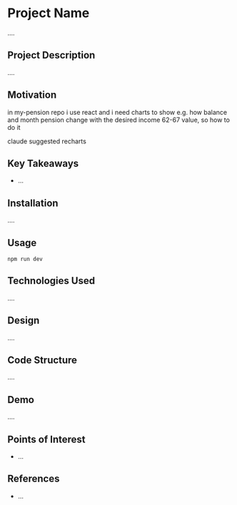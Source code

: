 <h1>Project Name</h1>
....



<h2>Project Description</h2>
....



<h2>Motivation</h2>
in my-pension repo i use react and i need charts to show e.g. how balance and month pension change with the desired income 62-67 value, so how to do it

claude suggested recharts

<h2>Key Takeaways</h2>
<ul>
    <li>...</li>
   
</ul>

<h2>Installation</h2>
....


<h2>Usage</h2>

```
npm run dev
```


<h2>Technologies Used</h2>
....


<h2>Design</h2>
....


<h2>Code Structure</h2>
....

<h2>Demo</h2>
....

<h2>Points of Interest</h2>
<ul>
    <li>...</li>
   
</ul>

<h2>References</h2>
<ul>
    <li>...</li>
   
</ul>

